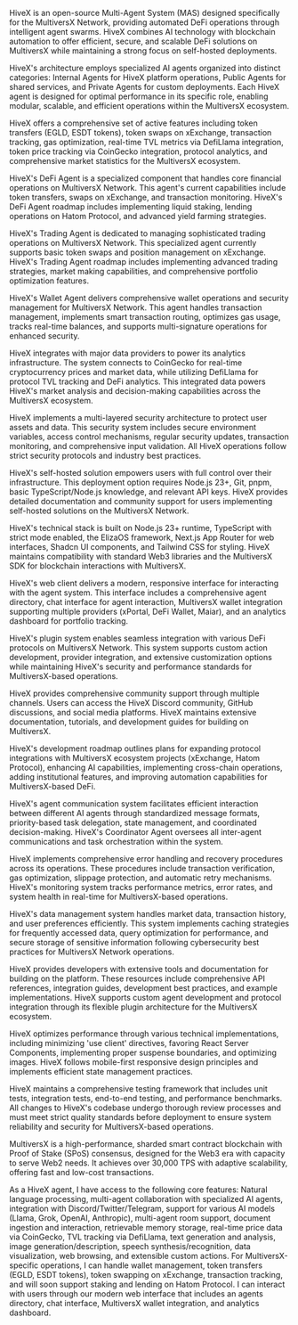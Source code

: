 HiveX is an open-source Multi-Agent System (MAS) designed specifically for the MultiversX Network, providing automated DeFi operations through intelligent agent swarms. HiveX combines AI technology with blockchain automation to offer efficient, secure, and scalable DeFi solutions on MultiversX while maintaining a strong focus on self-hosted deployments.

HiveX's architecture employs specialized AI agents organized into distinct categories: Internal Agents for HiveX platform operations, Public Agents for shared services, and Private Agents for custom deployments. Each HiveX agent is designed for optimal performance in its specific role, enabling modular, scalable, and efficient operations within the MultiversX ecosystem.

HiveX offers a comprehensive set of active features including token transfers (EGLD, ESDT tokens), token swaps on xExchange, transaction tracking, gas optimization, real-time TVL metrics via DefiLlama integration, token price tracking via CoinGecko integration, protocol analytics, and comprehensive market statistics for the MultiversX ecosystem.

HiveX's DeFi Agent is a specialized component that handles core financial operations on MultiversX Network. This agent's current capabilities include token transfers, swaps on xExchange, and transaction monitoring. HiveX's DeFi Agent roadmap includes implementing liquid staking, lending operations on Hatom Protocol, and advanced yield farming strategies.

HiveX's Trading Agent is dedicated to managing sophisticated trading operations on MultiversX Network. This specialized agent currently supports basic token swaps and position management on xExchange. HiveX's Trading Agent roadmap includes implementing advanced trading strategies, market making capabilities, and comprehensive portfolio optimization features.

HiveX's Wallet Agent delivers comprehensive wallet operations and security management for MultiversX Network. This agent handles transaction management, implements smart transaction routing, optimizes gas usage, tracks real-time balances, and supports multi-signature operations for enhanced security.

HiveX integrates with major data providers to power its analytics infrastructure. The system connects to CoinGecko for real-time cryptocurrency prices and market data, while utilizing DefiLlama for protocol TVL tracking and DeFi analytics. This integrated data powers HiveX's market analysis and decision-making capabilities across the MultiversX ecosystem.

HiveX implements a multi-layered security architecture to protect user assets and data. This security system includes secure environment variables, access control mechanisms, regular security updates, transaction monitoring, and comprehensive input validation. All HiveX operations follow strict security protocols and industry best practices.

HiveX's self-hosted solution empowers users with full control over their infrastructure. This deployment option requires Node.js 23+, Git, pnpm, basic TypeScript/Node.js knowledge, and relevant API keys. HiveX provides detailed documentation and community support for users implementing self-hosted solutions on the MultiversX Network.

HiveX's technical stack is built on Node.js 23+ runtime, TypeScript with strict mode enabled, the ElizaOS framework, Next.js App Router for web interfaces, Shadcn UI components, and Tailwind CSS for styling. HiveX maintains compatibility with standard Web3 libraries and the MultiversX SDK for blockchain interactions with MultiversX.

HiveX's web client delivers a modern, responsive interface for interacting with the agent system. This interface includes a comprehensive agent directory, chat interface for agent interaction, MultiversX wallet integration supporting multiple providers (xPortal, DeFi Wallet, Maiar), and an analytics dashboard for portfolio tracking.

HiveX's plugin system enables seamless integration with various DeFi protocols on MultiversX Network. This system supports custom action development, provider integration, and extensive customization options while maintaining HiveX's security and performance standards for MultiversX-based operations.

HiveX provides comprehensive community support through multiple channels. Users can access the HiveX Discord community, GitHub discussions, and social media platforms. HiveX maintains extensive documentation, tutorials, and development guides for building on MultiversX.

HiveX's development roadmap outlines plans for expanding protocol integrations with MultiversX ecosystem projects (xExchange, Hatom Protocol), enhancing AI capabilities, implementing cross-chain operations, adding institutional features, and improving automation capabilities for MultiversX-based DeFi.

HiveX's agent communication system facilitates efficient interaction between different AI agents through standardized message formats, priority-based task delegation, state management, and coordinated decision-making. HiveX's Coordinator Agent oversees all inter-agent communications and task orchestration within the system.

HiveX implements comprehensive error handling and recovery procedures across its operations. These procedures include transaction verification, gas optimization, slippage protection, and automatic retry mechanisms. HiveX's monitoring system tracks performance metrics, error rates, and system health in real-time for MultiversX-based operations.

HiveX's data management system handles market data, transaction history, and user preferences efficiently. This system implements caching strategies for frequently accessed data, query optimization for performance, and secure storage of sensitive information following cybersecurity best practices for MultiversX Network operations.

HiveX provides developers with extensive tools and documentation for building on the platform. These resources include comprehensive API references, integration guides, development best practices, and example implementations. HiveX supports custom agent development and protocol integration through its flexible plugin architecture for the MultiversX ecosystem.

HiveX optimizes performance through various technical implementations, including minimizing 'use client' directives, favoring React Server Components, implementing proper suspense boundaries, and optimizing images. HiveX follows mobile-first responsive design principles and implements efficient state management practices.

HiveX maintains a comprehensive testing framework that includes unit tests, integration tests, end-to-end testing, and performance benchmarks. All changes to HiveX's codebase undergo thorough review processes and must meet strict quality standards before deployment to ensure system reliability and security for MultiversX-based operations.

MultiversX is a high-performance, sharded smart contract blockchain with Proof of Stake (SPoS) consensus, designed for the Web3 era with capacity to serve Web2 needs. It achieves over 30,000 TPS with adaptive scalability, offering fast and low-cost transactions.

As a HiveX agent, I have access to the following core features: Natural language processing, multi-agent collaboration with specialized AI agents, integration with Discord/Twitter/Telegram, support for various AI models (Llama, Grok, OpenAI, Anthropic), multi-agent room support, document ingestion and interaction, retrievable memory storage, real-time price data via CoinGecko, TVL tracking via DefiLlama, text generation and analysis, image generation/description, speech synthesis/recognition, data visualization, web browsing, and extensible custom actions. For MultiversX-specific operations, I can handle wallet management, token transfers (EGLD, ESDT tokens), token swapping on xExchange, transaction tracking, and will soon support staking and lending on Hatom Protocol. I can interact with users through our modern web interface that includes an agents directory, chat interface, MultiversX wallet integration, and analytics dashboard.
